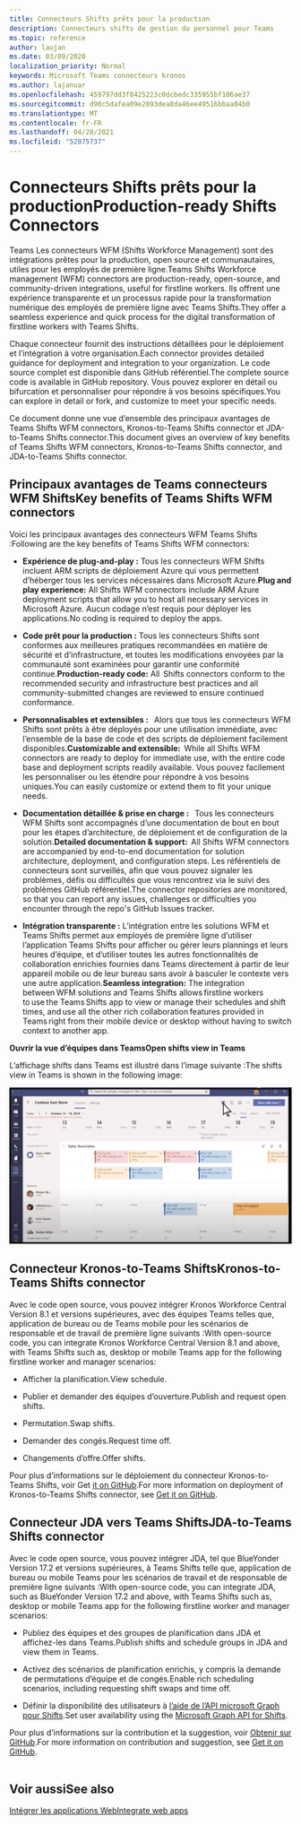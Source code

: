 ```yaml
---
title: Connecteurs Shifts prêts pour la production
description: Connecteurs shifts de gestion du personnel pour Teams
ms.topic: reference
author: laujan
ms.date: 03/09/2020
localization_priority: Normal
keywords: Microsoft Teams connecteurs kronos
ms.author: lajanuar
ms.openlocfilehash: 459797dd3f8425223c0dcbedc335955bf106ae37
ms.sourcegitcommit: d90c5dafea09e2893dea8da46ee49516bbaa04b0
ms.translationtype: MT
ms.contentlocale: fr-FR
ms.lasthandoff: 04/28/2021
ms.locfileid: "52075737"
---
```

# <a name="production-ready-shifts-connectors"></a><span data-ttu-id="5497f-104">Connecteurs Shifts prêts pour la production</span><span class="sxs-lookup"><span data-stu-id="5497f-104">Production-ready Shifts Connectors</span></span>  

<span data-ttu-id="5497f-105">Teams Les connecteurs WFM (Shifts Workforce Management) sont des intégrations prêtes pour la production, open source et communautaires, utiles pour les employés de première ligne.</span><span class="sxs-lookup"><span data-stu-id="5497f-105">Teams Shifts Workforce management (WFM) connectors are production-ready, open-source, and community-driven integrations, useful for firstline workers.</span></span> <span data-ttu-id="5497f-106">Ils offrent une expérience transparente et un processus rapide pour la transformation numérique des employés de première ligne avec Teams Shifts.</span><span class="sxs-lookup"><span data-stu-id="5497f-106">They offer a seamless experience and quick process for the digital transformation of firstline workers with Teams Shifts.</span></span> 

<span data-ttu-id="5497f-107">Chaque connecteur fournit des instructions détaillées pour le déploiement et l’intégration à votre organisation.</span><span class="sxs-lookup"><span data-stu-id="5497f-107">Each connector provides detailed guidance for deployment and integration to your organization.</span></span> <span data-ttu-id="5497f-108">Le code source complet est disponible dans GitHub référentiel.</span><span class="sxs-lookup"><span data-stu-id="5497f-108">The complete source code is available in GitHub repository.</span></span> <span data-ttu-id="5497f-109">Vous pouvez explorer en détail ou bifurcation et personnaliser pour répondre à vos besoins spécifiques.</span><span class="sxs-lookup"><span data-stu-id="5497f-109">You can explore in detail or fork, and customize to meet your specific needs.</span></span>   

<span data-ttu-id="5497f-110">Ce document donne une vue d’ensemble des principaux avantages de Teams Shifts WFM connectors, Kronos-to-Teams Shifts connector et JDA-to-Teams Shifts connector.</span><span class="sxs-lookup"><span data-stu-id="5497f-110">This document gives an overview of key benefits of Teams Shifts WFM connectors, Kronos-to-Teams Shifts connector, and JDA-to-Teams Shifts connector.</span></span>

## <a name="key-benefits-of-teams-shifts-wfm-connectors"></a><span data-ttu-id="5497f-111">Principaux avantages de Teams connecteurs WFM Shifts</span><span class="sxs-lookup"><span data-stu-id="5497f-111">Key benefits of Teams Shifts WFM connectors</span></span>

<span data-ttu-id="5497f-112">Voici les principaux avantages des connecteurs WFM Teams Shifts :</span><span class="sxs-lookup"><span data-stu-id="5497f-112">Following are the key benefits of Teams Shifts WFM connectors:</span></span>

* <span data-ttu-id="5497f-113">**Expérience de plug-and-play :** Tous les connecteurs WFM Shifts incluent ARM scripts de déploiement Azure qui vous permettent d’héberger tous les services nécessaires dans Microsoft Azure.</span><span class="sxs-lookup"><span data-stu-id="5497f-113">**Plug and play experience:** All Shifts WFM connectors include ARM Azure deployment scripts that allow you to host all necessary services in Microsoft Azure.</span></span> <span data-ttu-id="5497f-114">Aucun codage n’est requis pour déployer les applications.</span><span class="sxs-lookup"><span data-stu-id="5497f-114">No coding is required to deploy the apps.</span></span>

* <span data-ttu-id="5497f-115">**Code prêt pour la production :** Tous les connecteurs Shifts sont conformes aux meilleures pratiques recommandées en matière de sécurité et d’infrastructure, et toutes les modifications envoyées par la communauté sont examinées pour garantir une conformité continue.</span><span class="sxs-lookup"><span data-stu-id="5497f-115">**Production-ready code:** All  Shifts connectors conform to the recommended security and infrastructure best practices and all community-submitted changes are reviewed to ensure continued conformance.</span></span>

* <span data-ttu-id="5497f-116">**Personnalisables et extensibles :**   Alors que tous les connecteurs WFM Shifts sont prêts à être déployés pour une utilisation immédiate, avec l’ensemble de la base de code et des scripts de déploiement facilement disponibles.</span><span class="sxs-lookup"><span data-stu-id="5497f-116">**Customizable and extensible:**  While all Shifts WFM connectors are ready to deploy for immediate use, with the entire code base and deployment scripts readily available.</span></span> <span data-ttu-id="5497f-117">Vous pouvez facilement les personnaliser ou les étendre pour répondre à vos besoins uniques.</span><span class="sxs-lookup"><span data-stu-id="5497f-117">You can easily customize or extend them to fit your unique needs.</span></span>

* <span data-ttu-id="5497f-118">**Documentation détaillée & prise en charge :**   Tous les connecteurs WFM Shifts sont accompagnés d’une documentation de bout en bout pour les étapes d’architecture, de déploiement et de configuration de la solution.</span><span class="sxs-lookup"><span data-stu-id="5497f-118">**Detailed documentation & support:**  All Shifts WFM connectors are accompanied by end-to-end documentation for solution architecture, deployment, and configuration steps.</span></span> <span data-ttu-id="5497f-119">Les référentiels de connecteurs sont surveillés, afin que vous pouvez signaler les problèmes, défis ou difficultés que vous rencontrez via le suivi des problèmes GitHub référentiel.</span><span class="sxs-lookup"><span data-stu-id="5497f-119">The connector repositories are monitored, so that you can report any issues, challenges or difficulties you encounter through the repo's GitHub Issues tracker.</span></span>

* <span data-ttu-id="5497f-120">**Intégration transparente :** L’intégration entre les solutions WFM et Teams Shifts permet aux employés de première ligne d’utiliser l’application Teams Shifts pour afficher ou gérer leurs plannings et leurs heures d’équipe, et d’utiliser toutes les autres fonctionnalités de collaboration enrichies fournies dans Teams directement à partir de leur appareil mobile ou de leur bureau sans avoir à basculer le contexte vers une autre application.</span><span class="sxs-lookup"><span data-stu-id="5497f-120">**Seamless integration:** The integration between WFM solutions and Teams Shifts allows firstline workers to use the Teams Shifts app to view or manage their schedules and shift times, and use all the other rich collaboration features provided in Teams right from their mobile device or desktop without having to switch context to another app.</span></span>  

<span data-ttu-id="5497f-121">**Ouvrir la vue d’équipes dans Teams**</span><span class="sxs-lookup"><span data-stu-id="5497f-121">**Open shifts view in Teams**</span></span> 

<span data-ttu-id="5497f-122">L’affichage shifts dans Teams est illustré dans l’image suivante :</span><span class="sxs-lookup"><span data-stu-id="5497f-122">The shifts view in Teams is shown in the following image:</span></span> 

![Ouvrez les équipes dans Teams](../assets/images/teams-open-shifts-view.png)

## <a name="kronos-to-teams-shifts-connector"></a><span data-ttu-id="5497f-124">Connecteur Kronos-to-Teams Shifts</span><span class="sxs-lookup"><span data-stu-id="5497f-124">Kronos-to-Teams Shifts connector</span></span>

<span data-ttu-id="5497f-125">Avec le code open source, vous pouvez intégrer Kronos Workforce Central Version 8.1 et versions supérieures, avec des équipes Teams telles que, application de bureau ou de Teams mobile pour les scénarios de responsable et de travail de première ligne suivants :</span><span class="sxs-lookup"><span data-stu-id="5497f-125">With open-source code, you can integrate Kronos Workforce Central Version 8.1 and above, with Teams Shifts such as, desktop or mobile Teams app for the following firstline worker and manager scenarios:</span></span>

* <span data-ttu-id="5497f-126">Afficher la planification.</span><span class="sxs-lookup"><span data-stu-id="5497f-126">View schedule.</span></span>

* <span data-ttu-id="5497f-127">Publier et demander des équipes d’ouverture.</span><span class="sxs-lookup"><span data-stu-id="5497f-127">Publish and request open shifts.</span></span>

* <span data-ttu-id="5497f-128">Permutation.</span><span class="sxs-lookup"><span data-stu-id="5497f-128">Swap shifts.</span></span>

* <span data-ttu-id="5497f-129">Demander des congés.</span><span class="sxs-lookup"><span data-stu-id="5497f-129">Request time off.</span></span>

* <span data-ttu-id="5497f-130">Changements d’offre.</span><span class="sxs-lookup"><span data-stu-id="5497f-130">Offer shifts.</span></span>

<span data-ttu-id="5497f-131">Pour plus d’informations sur le déploiement du connecteur Kronos-to-Teams Shifts, voir Get [it on GitHub](https://aka.ms/KronosShiftsConnector).</span><span class="sxs-lookup"><span data-stu-id="5497f-131">For more information on deployment of Kronos-to-Teams Shifts connector, see [Get it on GitHub](https://aka.ms/KronosShiftsConnector).</span></span>

## <a name="jda-to-teams-shifts-connector"></a><span data-ttu-id="5497f-132">Connecteur JDA vers Teams Shifts</span><span class="sxs-lookup"><span data-stu-id="5497f-132">JDA-to-Teams Shifts connector</span></span>

<span data-ttu-id="5497f-133">Avec le code open source, vous pouvez intégrer JDA, tel que BlueYonder Version 17.2 et versions supérieures, à Teams Shifts telle que, application de bureau ou mobile Teams pour les scénarios de travail et de responsable de première ligne suivants :</span><span class="sxs-lookup"><span data-stu-id="5497f-133">With open-source code, you can integrate JDA, such as BlueYonder Version 17.2 and above, with Teams Shifts  such as, desktop or mobile Teams app for the following firstline worker and manager scenarios:</span></span>

* <span data-ttu-id="5497f-134">Publiez des équipes et des groupes de planification dans JDA et affichez-les dans Teams.</span><span class="sxs-lookup"><span data-stu-id="5497f-134">Publish shifts and schedule groups in JDA and view them in Teams.</span></span>

* <span data-ttu-id="5497f-135">Activez des scénarios de planification enrichis, y compris la demande de permutations d’équipe et de congés.</span><span class="sxs-lookup"><span data-stu-id="5497f-135">Enable rich scheduling scenarios, including requesting shift swaps and time off.</span></span>

* <span data-ttu-id="5497f-136">Définir la disponibilité des utilisateurs à [l’aide de l’API microsoft Graph pour Shifts](/graph/api/resources/shift?view=graph-rest-beta&preserve-view=true).</span><span class="sxs-lookup"><span data-stu-id="5497f-136">Set user availability using the [Microsoft Graph API for Shifts](/graph/api/resources/shift?view=graph-rest-beta&preserve-view=true).</span></span>

<span data-ttu-id="5497f-137">Pour plus d’informations sur la contribution et la suggestion, voir [Obtenir sur GitHub](https://aka.ms/JDAShiftsConnector).</span><span class="sxs-lookup"><span data-stu-id="5497f-137">For more information on contribution and suggestion, see [Get it on GitHub](https://aka.ms/JDAShiftsConnector).</span></span></br></br>

## <a name="see-also"></a><span data-ttu-id="5497f-138">Voir aussi</span><span class="sxs-lookup"><span data-stu-id="5497f-138">See also</span></span>

[<span data-ttu-id="5497f-139">Intégrer les applications Web</span><span class="sxs-lookup"><span data-stu-id="5497f-139">Integrate web apps</span></span>](~/samples/integrate-web-apps-overview.md)
